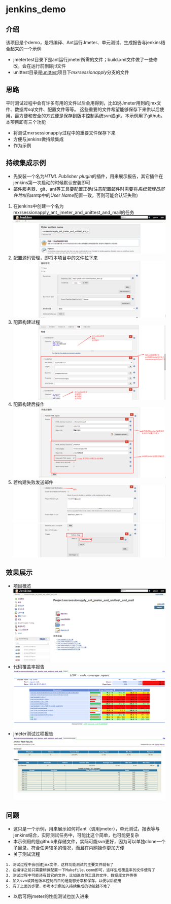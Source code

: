 # jenkins_demo
## 介绍
该项目是个demo，是将编译、Ant运行Jmeter、单元测试、生成报告与jenkins结合起来的一个示例

- jmetertest目录下是ant运行jmeter所需的文件；build.xml文件做了一些修改，会在运行前删除jtl文件
- unittest目录是[unittest](https://github.com/512444693/unittest)项目下*mxrsessionapply*分支的文件

## 思路
平时测试过程中会有许多有用的文件以后会用得到，比如说Jmeter用到的jmx文件、数据库sql文件、配置文件等等。
这些重要的文件希望能够保存下来供以后使用，最方便和安全的方式便是保存到版本控制系统svn或git，本示例用了github。
本项目即有三个功能
- 将测试mxrsessionapply过程中的重要文件保存下来
- 方便与jenkins做持续集成
- 作为示例

## 持续集成示例
- 先安装一个名为*HTML Publisher plugin*的插件，用来展示报告，其它插件在jenkins第一次启动的时候默认安装即可
- 邮件服务器、git、ant等工具要配置正确(注意配置邮件时需要将*系统管理员邮件地址*和smtp中的*User Name*配置一致，否则可能会认证失败)
1. 在jenkins中创建一个名为mxrsessionapply_ant_jmeter_and_unittest_and_mail的任务
![image](https://raw.githubusercontent.com/512444693/resources/master/jenkins_demo/step1.jpg)
2. 配置源码管理，即将本项目中的文件拉下来
![image](https://raw.githubusercontent.com/512444693/resources/master/jenkins_demo/step2.jpg)
3. 配置构建过程
![image](https://raw.githubusercontent.com/512444693/resources/master/jenkins_demo/step3.jpg)
4. 配置构建后操作
![image](https://raw.githubusercontent.com/512444693/resources/master/jenkins_demo/step4.jpg)
5. 若构建失败发送邮件
![image](https://raw.githubusercontent.com/512444693/resources/master/jenkins_demo/step5_1.jpg)
![image](https://raw.githubusercontent.com/512444693/resources/master/jenkins_demo/step5_2.jpg)


## 效果展示
- 项目概览
![image](https://raw.githubusercontent.com/512444693/resources/master/jenkins_demo/step6.jpg)
- 代码覆盖率报告
![image](https://raw.githubusercontent.com/512444693/resources/master/jenkins_demo/step7.jpg)
- jmeter测试过程报告
![image](https://raw.githubusercontent.com/512444693/resources/master/jenkins_demo/step8.jpg)


## 问题
- 这只是一个示例，用来展示如何将ant（调用jmeter），单元测试，报表等与jenkins结合，实际测试任务中，可能比这个简单，也可能更复杂
- 本示例用的是github来存储文件，实际可能svn更好，因为可以单独clone一个子目录，符合任务较多的情况，而且在内网操作更加方便
- 关于测试流程
```
1. 测试过程中会创建jmx文件，这样功能测试的主要文件就有了
2. 在编译之前只需要稍微配置一下Makefile.comm即可，这样生成覆盖率的文件便有了
3. 测试过程中可能还有其它的文件，比如说收包工具的文件，数据库文件等等
4. 加入svn或其他版本控制的目的是能够分享和保存，以便以后使用
5. 有了上面的步骤，参考本示例加入持续集成的功能就不难了
```
- 以后可将jmeter的性能测试也加入进来
